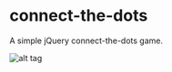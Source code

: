 # connect-the-dots
A simple jQuery connect-the-dots game.

![alt tag](https://cloud.githubusercontent.com/assets/15108927/19015690/9eb4523c-8826-11e6-9770-a23ff057c58a.png)
